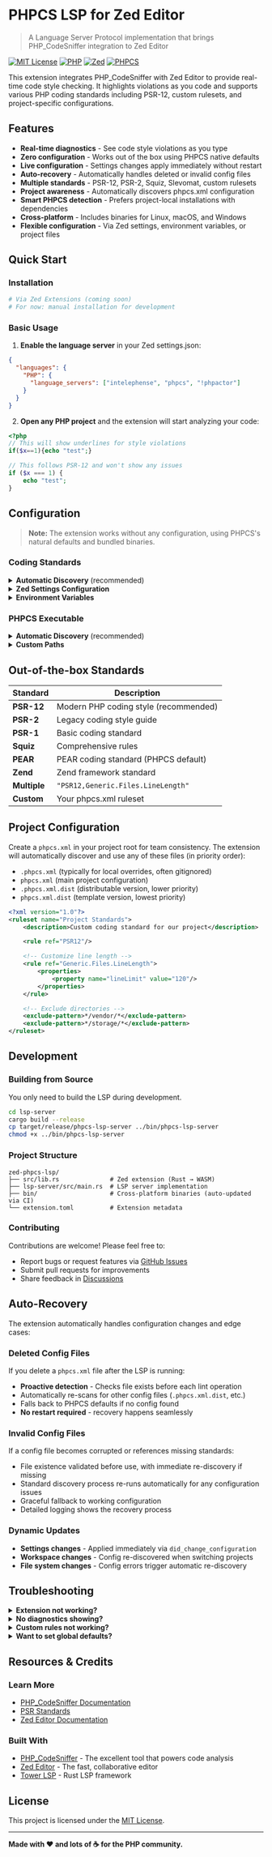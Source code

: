 # PHPCS LSP for Zed Editor

> A Language Server Protocol implementation that brings PHP_CodeSniffer integration to Zed Editor

[![MIT License](https://img.shields.io/badge/License-MIT-blue.svg)](LICENSE)
[![PHP](https://img.shields.io/badge/PHP-8.0%2B-777BB4?logo=php&logoColor=white)](https://php.net)
[![Zed](https://img.shields.io/badge/Zed-Editor-blue?logo=zed&logoColor=white)](https://zed.dev)
[![PHPCS](https://img.shields.io/badge/PHPCS-3.13.2%2B-green)](https://github.com/PHPCSStandards/PHP_CodeSniffer)

This extension integrates PHP_CodeSniffer with Zed Editor to provide real-time code style checking. It highlights violations as you code and supports various PHP coding standards including PSR-12, custom rulesets, and project-specific configurations.

## Features

- **Real-time diagnostics** - See code style violations as you type
- **Zero configuration** - Works out of the box using PHPCS native defaults
- **Live configuration** - Settings changes apply immediately without restart
- **Auto-recovery** - Automatically handles deleted or invalid config files
- **Multiple standards** - PSR-12, PSR-2, Squiz, Slevomat, custom rulesets  
- **Project awareness** - Automatically discovers phpcs.xml configuration
- **Smart PHPCS detection** - Prefers project-local installations with dependencies
- **Cross-platform** - Includes binaries for Linux, macOS, and Windows
- **Flexible configuration** - Via Zed settings, environment variables, or project files

## Quick Start

### Installation

```bash
# Via Zed Extensions (coming soon)
# For now: manual installation for development
```

### Basic Usage

1. **Enable the language server** in your Zed settings.json:

```json
{
  "languages": {
    "PHP": {
      "language_servers": ["intelephense", "phpcs", "!phpactor"]
    }
  }
}
```

2. **Open any PHP project** and the extension will start analyzing your code:

```php
<?php
// This will show underlines for style violations
if($x==1){echo "test";}

// This follows PSR-12 and won't show any issues
if ($x === 1) {
    echo "test";
}
```

## Configuration

> **Note:** The extension works without any configuration, using PHPCS's natural defaults and bundled binaries.

### Coding Standards

<details>
<summary><strong>Automatic Discovery</strong> (recommended)</summary>

The extension follows **PHP_CodeSniffer's native discovery behavior** with this priority order:

1. **Project config files** (discovered automatically, same as PHPCS):
   - `.phpcs.xml` (highest priority)
   - `phpcs.xml`
   - `.phpcs.xml.dist`
   - `phpcs.xml.dist` (lowest config file priority)
2. **Zed settings** - Custom configuration in settings.json  
3. **Environment variables** - `PHPCS_STANDARD`
4. **PHPCS native defaults** - User config (`~/.phpcs.xml`), global config, or PEAR standard

> **💡 Global Defaults:** Set system-wide standards with `phpcs --config-set default_standard PSR12` or create `~/.phpcs.xml` for user-specific defaults that work across all projects.

</details>

<details>
<summary><strong>Zed Settings Configuration</strong></summary>

Configure standards in your **Zed settings.json** file (open with `Cmd+,` or `Ctrl+,`):

**Single standard:**
```json
{
  "lsp": {
    "phpcs": {
      "settings": {
        "standard": "PSR12"
      }
    }
  }
}
```

**Multiple standards (comma-separated):**
```json
{
  "lsp": {
    "phpcs": {
      "settings": {
        "standard": ["PSR12", "Squiz.Commenting", "Generic.Files.LineLength"]
      }
    }
  }
}
```

**Path to custom ruleset:**
```json
{
  "lsp": {
    "phpcs": {
      "settings": {
        "standard": "/path/to/custom-phpcs.xml"
      }
    }
  }
}
```

**Relative path to project ruleset:**
```json
{
  "lsp": {
    "phpcs": {
      "settings": {
        "standard": "./ruleset.xml"
      }
    }
  }
}
```

> **💡 Tip:** You can also set these in **local project settings** by creating `.zed/settings.json` in your project root.

</details>

<details>
<summary><strong>Environment Variables</strong></summary>

```bash
export PHPCS_STANDARD="PSR12"
export PHPCS_PATH="/custom/path/to/phpcs"
export PHPCBF_PATH="/custom/path/to/phpcbf"
```

</details>

### PHPCS Executable

<details>
<summary><strong>Automatic Discovery</strong> (recommended)</summary>

The extension finds PHPCS in this priority order:

1. **Project composer** - `vendor/bin/phpcs` (includes project dependencies like Slevomat)
2. **Bundled PHAR** - Modern PHPCS v3.13.2+ (included with extension) 
3. **System PATH** - Global phpcs installation

> **💡 Enhanced Compatibility:** The extension now prioritizes your project's local PHPCS installation, ensuring full compatibility with Composer-installed coding standards like Slevomat, custom rules, and the exact PHPCS version your project requires.

</details>

<details>
<summary><strong>Custom Paths</strong></summary>

Specify custom PHPCS/PHPCBF paths in settings.json:

```json
{
  "lsp": {
    "phpcs": {
      "settings": {
        "phpcsPath": "/custom/path/to/phpcs",
        "phpcbfPath": "/custom/path/to/phpcbf"
      }
    }
  }
}
```

</details>

## Out-of-the-box Standards

| Standard | Description |
|----------|-------------|
| **PSR-12** | Modern PHP coding style (recommended) |
| **PSR-2** | Legacy coding style guide |
| **PSR-1** | Basic coding standard |
| **Squiz** | Comprehensive rules |
| **PEAR** | PEAR coding standard (PHPCS default) |
| **Zend** | Zend framework standard |
| **Multiple** | `"PSR12,Generic.Files.LineLength"` |
| **Custom** | Your phpcs.xml ruleset |

## Project Configuration

Create a `phpcs.xml` in your project root for team consistency. The extension will automatically discover and use any of these files (in priority order):

- `.phpcs.xml` (typically for local overrides, often gitignored)
- `phpcs.xml` (main project configuration) 
- `.phpcs.xml.dist` (distributable version, lower priority)
- `phpcs.xml.dist` (template version, lowest priority)

```xml
<?xml version="1.0"?>
<ruleset name="Project Standards">
    <description>Custom coding standard for our project</description>

    <rule ref="PSR12"/>

    <!-- Customize line length -->
    <rule ref="Generic.Files.LineLength">
        <properties>
            <property name="lineLimit" value="120"/>
        </properties>
    </rule>

    <!-- Exclude directories -->
    <exclude-pattern>*/vendor/*</exclude-pattern>
    <exclude-pattern>*/storage/*</exclude-pattern>
</ruleset>
```

## Development

### Building from Source
You only need to build the LSP during development.
```bash
cd lsp-server
cargo build --release
cp target/release/phpcs-lsp-server ../bin/phpcs-lsp-server
chmod +x ../bin/phpcs-lsp-server
```

### Project Structure

```
zed-phpcs-lsp/
├── src/lib.rs              # Zed extension (Rust → WASM)
├── lsp-server/src/main.rs  # LSP server implementation
├── bin/                    # Cross-platform binaries (auto-updated via CI)
└── extension.toml          # Extension metadata
```

### Contributing

Contributions are welcome! Please feel free to:

- Report bugs or request features via [GitHub Issues](https://github.com/GeneaLabs/zed-phpcs-lsp/issues)
- Submit pull requests for improvements
- Share feedback in [Discussions](https://github.com/GeneaLabs/zed-phpcs-lsp/discussions)

## Auto-Recovery

The extension automatically handles configuration changes and edge cases:

### **Deleted Config Files**
If you delete a `phpcs.xml` file after the LSP is running:
- **Proactive detection** - Checks file exists before each lint operation
- Automatically re-scans for other config files (`.phpcs.xml.dist`, etc.)
- Falls back to PHPCS defaults if no config found
- **No restart required** - recovery happens seamlessly

### **Invalid Config Files**
If a config file becomes corrupted or references missing standards:
- File existence validated before use, with immediate re-discovery if missing
- Standard discovery process re-runs automatically for any configuration issues
- Graceful fallback to working configuration
- Detailed logging shows the recovery process

### **Dynamic Updates**
- **Settings changes** - Applied immediately via `did_change_configuration`
- **Workspace changes** - Config re-discovered when switching projects
- **File system changes** - Config errors trigger automatic re-discovery

## Troubleshooting

<details>
<summary><strong>Extension not working?</strong></summary>

1. Check Zed's debug console for error messages
2. Verify PHPCS is accessible (custom paths must exist)
3. **No restart needed** - configuration changes apply immediately

</details>

<details>
<summary><strong>No diagnostics showing?</strong></summary>

1. Ensure you're editing a `.php` file
2. Check that your configured standard exists
3. Test with a file containing obvious style violations

</details>

<details>
<summary><strong>Custom rules not working?</strong></summary>

1. Validate your `phpcs.xml` syntax
2. Ensure paths are relative to your project root
3. Test your configuration manually with `phpcs --config-show`

</details>

<details>
<summary><strong>Want to set global defaults?</strong></summary>

**Set PHPCS global configuration (affects all projects without local config):**
```bash
# Set global default standard
phpcs --config-set default_standard PSR12

# View current global config
phpcs --config-show

# Create user-specific config file
echo '<?xml version="1.0"?>
<ruleset name="My Default">
    <rule ref="PSR12"/>
</ruleset>' > ~/.phpcs.xml
```

> **💡 Pro Tip:** The extension respects all PHPCS configuration methods, so you can mix global defaults with project-specific overrides.

</details>

## Resources & Credits

### Learn More
- [PHP_CodeSniffer Documentation](https://github.com/squizlabs/PHP_CodeSniffer/wiki)
- [PSR Standards](https://www.php-fig.org/psr/)
- [Zed Editor Documentation](https://zed.dev/docs)

### Built With
- [PHP_CodeSniffer](https://github.com/PHPCSStandards/PHP_CodeSniffer) - The excellent tool that powers code analysis
- [Zed Editor](https://zed.dev) - The fast, collaborative editor
- [Tower LSP](https://github.com/ebkalderon/tower-lsp) - Rust LSP framework

## License
This project is licensed under the [MIT License](LICENSE).

-----
**Made with ❤️ and lots of ☕ for the PHP community.**
